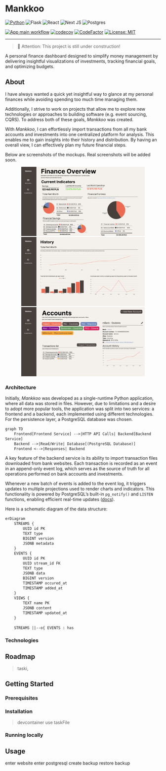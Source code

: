 # Mankkoo

[![Python](https://img.shields.io/badge/Python-3776AB?style=for-the-badge&logo=python&logoColor=white)](https://docs.python.org/3.10/)
![Flask](https://img.shields.io/badge/flask-%23000.svg?style=for-the-badge&logo=flask&logoColor=white)
![React](https://img.shields.io/badge/react-%2320232a.svg?style=for-the-badge&logo=react&logoColor=%2361DAFB)
![Next JS](https://img.shields.io/badge/Next-black?style=for-the-badge&logo=next.js&logoColor=white)
![Postgres](https://img.shields.io/badge/postgres-%23316192.svg?style=for-the-badge&logo=postgresql&logoColor=white)

 [![App main workflow](https://github.com/wkrzywiec/mankkoo/actions/workflows/services-main.yaml/badge.svg?branch=main)](https://github.com/wkrzywiec/mankkoo/actions/workflows/services-main.yaml)
 [![codecov](https://codecov.io/gh/wkrzywiec/mankkoo/branch/main/graph/badge.svg?token=53N40DW01T)](https://codecov.io/gh/wkrzywiec/mankkoo)
[![CodeFactor](https://www.codefactor.io/repository/github/wkrzywiec/mankkoo/badge)](https://www.codefactor.io/repository/github/wkrzywiec/mankkoo) [![License: MIT](https://img.shields.io/badge/License-MIT-yellow.svg)](https://opensource.org/licenses/MIT)

---

> 🚧 Attention: This project is still under construction!

A personal finance dashboard designed to simplify money management by delivering insightful visualizations of investments, tracking financial goals, and optimizing budgets.

## About

I have always wanted a quick yet insightful way to glance at my personal finances while avoiding spending too much time managing them.

Additionally, I strive to work on projects that allow me to explore new technologies or approaches to building software (e.g. event sourcing, CQRS). To address both of these goals, *Mankkoo* was created.

With *Mankkoo*, I can effortlessly import transactions from all my bank accounts and investments into one centralized platform for analysis. This enables me to gain insights into their history and distribution. By having an overall view, I can effectively plan my future financial steps.

Below are screenshots of the mockups. Real screenshots will be added soon.

<p align="center">
  <img src="./img/home.png" alt="Home page" width="400"/>
  <img src="./img/history.png" alt="Financial History" width="400"/>
  <img src="./img/accounts.png" alt="Bank Accounts page" width="400"/>
</p>

### Architecture

Initially, *Mankkoo* was developed as a single-runtime Python application, where all data was stored in files. However, due to limitations and a desire to adopt more popular tools, the application was split into two services: a frontend and a backend, each implemented using different technologies. For the persistence layer, a PostgreSQL database was chosen.

```mermaid
graph TD
    Frontend[Frontend Service] -->|HTTP API Calls| Backend[Backend Service]
    Backend -->|Read/Write| Database[(PostgreSQL Database)]
    Frontend <-->|Responses| Backend
```

A key feature of the backend service is its ability to import transaction files downloaded from bank websites. Each transaction is recorded as an event in an append-only event log, which serves as the source of truth for all operations performed on bank accounts and investments.

Whenever a new batch of events is added to the event log, it triggers updates to multiple projections used to render charts and indicators. This functionality is powered by PostgreSQL’s built-in `pg_notify()` and `LISTEN` functions, enabling efficient real-time updates ([docs](https://www.postgresql.org/docs/current/sql-notify.html)).

Here is a schematic diagram of the data structure:

```mermaid
erDiagram
    STREAMS {
        UUID id PK
        TEXT type
        BIGINT version
        JSONB metadata
    }
    EVENTS {
        UUID id PK
        UUID stream_id FK
        TEXT type
        JSONB data
        BIGINT version
        TIMESTAMP occured_at
        TIMESTAMP added_at
    }
    VIEWS {
        TEXT name PK
        JSONB content
        TIMESTAMP updated_at
    }

    STREAMS ||--o{ EVENTS : has

```

### Technologies

## Roadmap

> taski, 

## Getting Started

### Prerequisites
### Installation

> devcontainer
> use taskFile

### Running locally

## Usage

enter website
enter postgresql
create backup
restore backup


